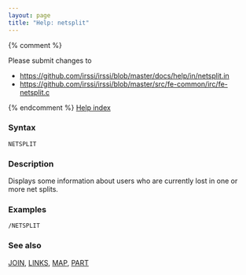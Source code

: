 ```yaml
---
layout: page
title: "Help: netsplit"
---
```


{% comment %}

Please submit changes to
- https://github.com/irssi/irssi/blob/master/docs/help/in/netsplit.in
- https://github.com/irssi/irssi/blob/master/src/fe-common/irc/fe-netsplit.c


{% endcomment %}
[Help index](/documentation/help)

### Syntax ###

<div class="highlight irssisyntax"><pre style="\-\-cmdlen:-2ch"><code><span class="synB">NETSPLIT</span></code></pre></div>



### Description ###

Displays some information about users who are currently lost in one or
more net splits.

### Examples ###

    /NETSPLIT

### See also ###
[JOIN](/documentation/help/join), [LINKS](/documentation/help/links), [MAP](/documentation/help/map), [PART](/documentation/help/part)

